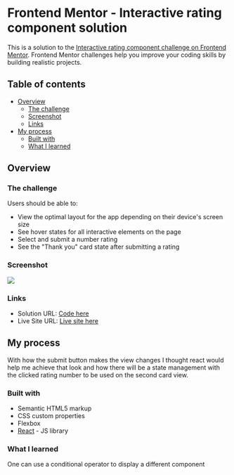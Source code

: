 # Frontend Mentor - Interactive rating component solution

This is a solution to the [Interactive rating component challenge on Frontend Mentor](https://www.frontendmentor.io/challenges/interactive-rating-component-koxpeBUmI). Frontend Mentor challenges help you improve your coding skills by building realistic projects. 

## Table of contents

- [Overview](#overview)
  - [The challenge](#the-challenge)
  - [Screenshot](#screenshot)
  - [Links](#links)
- [My process](#my-process)
  - [Built with](#built-with)
  - [What I learned](#what-i-learned)

## Overview


### The challenge

Users should be able to:

- View the optimal layout for the app depending on their device's screen size
- See hover states for all interactive elements on the page
- Select and submit a number rating
- See the "Thank you" card state after submitting a rating

### Screenshot

![](./src/design/screenshot.png)

### Links

- Solution URL: [Code here](https://github.com/stravse/frontendMentor-Interactive-rating-component)
- Live Site URL: [Live site here](https://stravse.github.io/frontendMentor-Interactive-rating-component)

## My process

With how the submit button makes the view changes I thought react would help me achieve that look and how there will be a state
management with the clicked rating number to be used on the second card view.

### Built with

- Semantic HTML5 markup
- CSS custom properties
- Flexbox
- [React](https://reactjs.org/) - JS library

### What I learned

One can use a conditional operator to display a different component

